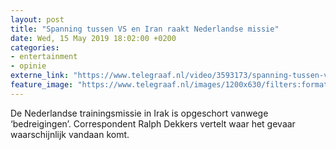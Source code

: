 ```yaml
---
layout: post
title: "Spanning tussen VS en Iran raakt Nederlandse missie"
date: Wed, 15 May 2019 18:02:00 +0200
categories: 
- entertainment 
- opinie 
externe_link: "https://www.telegraaf.nl/video/3593173/spanning-tussen-vs-en-iran-raakt-nederlandse-missie"
feature_image: "https://www.telegraaf.nl/images/1200x630/filters:format(jpeg):quality(80)/cdn-kiosk-api.telegraaf.nl/23d160ae-772b-11e9-bc09-0255c322e81b.jpg"
---
```


<p class="intro">De Nederlandse trainingsmissie in Irak is opgeschort vanwege ‘bedreigingen’. Correspondent Ralph Dekkers vertelt waar het gevaar waarschijnlijk vandaan komt.</p>
